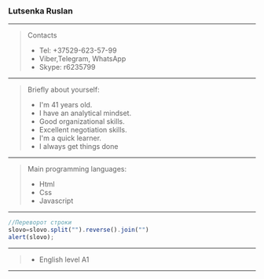 ### Lutsenka Ruslan
---
>Contacts
> * Tel: +37529-623-57-99 
> * Viber,Telegram, WhatsApp
> * Skype: r6235799
---
>Briefly about yourself:
> 
> * I'm 41 years old.
> * I have an analytical mindset.
> * Good organizational skills.
> *  Excellent negotiation skills.
> * I'm a quick learner.
> * I always get things done
---
> Main programming languages:
> * Html
> * Css
> * Javascript
---
```Javascript
//Переворот строки
slovo=slovo.split("").reverse().join("") 
alert(slovo);
```
---
>* English level A1
---